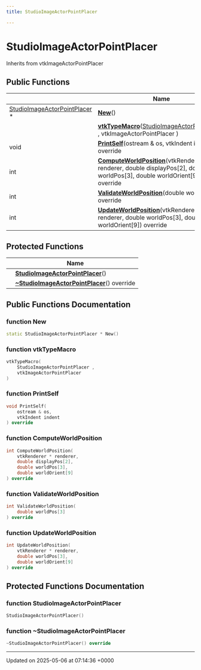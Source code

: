 ```yaml
---
title: StudioImageActorPointPlacer

---
```


# StudioImageActorPointPlacer





Inherits from vtkImageActorPointPlacer

## Public Functions

|                | Name           |
| -------------- | -------------- |
| [StudioImageActorPointPlacer](../Classes/classStudioImageActorPointPlacer.md) * | **[New](../Classes/classStudioImageActorPointPlacer.md#function-new)**() |
| | **[vtkTypeMacro](../Classes/classStudioImageActorPointPlacer.md#function-vtktypemacro)**([StudioImageActorPointPlacer](../Classes/classStudioImageActorPointPlacer.md) , vtkImageActorPointPlacer ) |
| void | **[PrintSelf](../Classes/classStudioImageActorPointPlacer.md#function-printself)**(ostream & os, vtkIndent indent) override |
| int | **[ComputeWorldPosition](../Classes/classStudioImageActorPointPlacer.md#function-computeworldposition)**(vtkRenderer * renderer, double displayPos[2], double worldPos[3], double worldOrient[9]) override |
| int | **[ValidateWorldPosition](../Classes/classStudioImageActorPointPlacer.md#function-validateworldposition)**(double worldPos[3]) override |
| int | **[UpdateWorldPosition](../Classes/classStudioImageActorPointPlacer.md#function-updateworldposition)**(vtkRenderer * renderer, double worldPos[3], double worldOrient[9]) override |

## Protected Functions

|                | Name           |
| -------------- | -------------- |
| | **[StudioImageActorPointPlacer](../Classes/classStudioImageActorPointPlacer.md#function-studioimageactorpointplacer)**() |
| | **[~StudioImageActorPointPlacer](../Classes/classStudioImageActorPointPlacer.md#function-~studioimageactorpointplacer)**() override |

## Public Functions Documentation

### function New

```cpp
static StudioImageActorPointPlacer * New()
```


### function vtkTypeMacro

```cpp
vtkTypeMacro(
    StudioImageActorPointPlacer ,
    vtkImageActorPointPlacer 
)
```


### function PrintSelf

```cpp
void PrintSelf(
    ostream & os,
    vtkIndent indent
) override
```


### function ComputeWorldPosition

```cpp
int ComputeWorldPosition(
    vtkRenderer * renderer,
    double displayPos[2],
    double worldPos[3],
    double worldOrient[9]
) override
```


### function ValidateWorldPosition

```cpp
int ValidateWorldPosition(
    double worldPos[3]
) override
```


### function UpdateWorldPosition

```cpp
int UpdateWorldPosition(
    vtkRenderer * renderer,
    double worldPos[3],
    double worldOrient[9]
) override
```


## Protected Functions Documentation

### function StudioImageActorPointPlacer

```cpp
StudioImageActorPointPlacer()
```


### function ~StudioImageActorPointPlacer

```cpp
~StudioImageActorPointPlacer() override
```


-------------------------------

Updated on 2025-05-06 at 07:14:36 +0000
